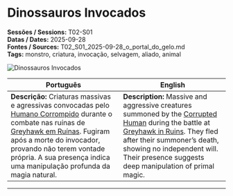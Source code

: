 # Dinossauros Invocados

**Sessões / Sessions:** T02-S01  
**Datas / Dates:** 2025-09-28  
**Fontes / Sources:** T02_S01_2025-09-28_o_portal_do_gelo.md  
**Tags:** monstro, criatura, invocação, selvagem, aliado, animal

![Dinossauros Invocados](dinossauros_invocados.png)

| Português | English |
|-----------|----------|
| **Descrição:** Criaturas massivas e agressivas convocadas pelo [Humano Corrompido](corrupt_human.md) durante o combate nas ruínas de [Greyhawk em Ruínas](greyhawk_ruins.md). Fugiram após a morte do invocador, provando não terem vontade própria. A sua presença indica uma manipulação profunda da magia natural. | **Description:** Massive and aggressive creatures summoned by the [Corrupted Human](corrupt_human.md) during the battle at [Greyhawk in Ruins](greyhawk_ruins.md). They fled after their summoner’s death, showing no independent will. Their presence suggests deep manipulation of primal magic. |

---

